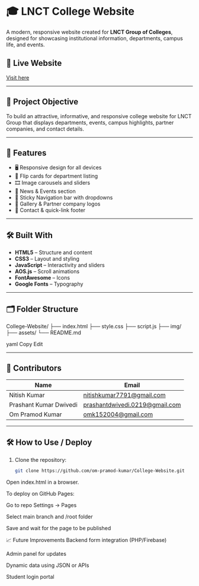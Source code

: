 # 🎓 LNCT College Website

A modern, responsive website created for **LNCT Group of Colleges**, designed for showcasing institutional information, departments, campus life, and events.

## 🔗 Live Website
[Visit here](https://om-pramod-kumar.github.io/College-Website/)

---

## 📌 Project Objective

To build an attractive, informative, and responsive college website for LNCT Group that displays departments, events, campus highlights, partner companies, and contact details.

---

## 🚀 Features

- 🖥️ Responsive design for all devices
- 🔄 Flip cards for department listing
- 🎞️ Image carousels and sliders
- 📰 News & Events section
- 🧭 Sticky Navigation bar with dropdowns
- 📸 Gallery & Partner company logos
- 📧 Contact & quick-link footer

---

## 🛠️ Built With

- **HTML5** – Structure and content
- **CSS3** – Layout and styling
- **JavaScript** – Interactivity and sliders
- **AOS.js** – Scroll animations
- **FontAwesome** – Icons
- **Google Fonts** – Typography

---

## 🗂️ Folder Structure

College-Website/
├── index.html
├── style.css
├── script.js
├── img/
├── assets/
└── README.md

yaml
Copy
Edit

---

## 👥 Contributors

| Name                   | Email                            |
|------------------------|----------------------------------|
| Nitish Kumar           | nitishkumar7791@gmail.com        |
| Prashant Kumar Dwivedi | prashantdwivedi.0219@gmail.com   |
| Om Pramod Kumar        | omk152004@gmail.com              |

---

## 🛠️ How to Use / Deploy

1. Clone the repository:
   ```bash
   git clone https://github.com/om-pramod-kumar/College-Website.git
Open index.html in a browser.

To deploy on GitHub Pages:

Go to repo Settings → Pages

Select main branch and /root folder

Save and wait for the page to be published

📈 Future Improvements
Backend form integration (PHP/Firebase)

Admin panel for updates

Dynamic data using JSON or APIs

Student login portal
